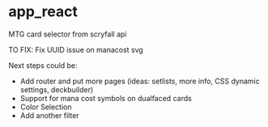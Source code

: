 # app_react
MTG card selector from scryfall api

TO FIX: Fix UUID issue on manacost svg 

Next steps could be:
- Add router and put more pages (ideas: setlists, more info, CSS dynamic settings, deckbuilder)
- Support for mana cost symbols on dualfaced cards
- Color Selection
- Add another filter